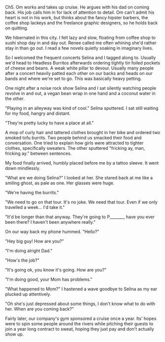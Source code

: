 Ch5. Om works and takes up cruise. He argues with his dad on coming back. His job calls him in for lack of attention to detail. Om can't admit his heart is not in his work, but thinks about the fancy hipster barbers, the coffee shop lackeys and the freelance graphic designers, so he holds back on quitting.






We hibernated in this city. I felt lazy and slow, floating from coffee shop to sushi shop day in and day out. Renee called me often whining she'd rather stay in than go out. I read a few novels quietly soaking in imaginary lives.

So I welcomed the frequent concerts Selina and I tagged along to. Usually we'd head to Headless Burritos afterwards ordering tightly tin foiled pockets of cheese and beans. A weak white pillar to devour. Usually many people after a concert heavily patted each other on our backs and heads on our bands and where we're set to go. This was basically heavy petting.

One night after a noise rock show Selina and I sat silently watching people revolve in and out, a vegan bean wrap in one hand and a coconut water in the other.

"Playing in an alleyway was kind of cool." Selina sputtered. I sat still waiting for my food, hangry and distant.

"They're pretty lucky to have a place at all."

A mop of curly hair and tattered clothes brought in her bike and ordered two smoked tofu burrits. Two people behind us smacked their food and conversation. One tried to explain how girls were attracted to tighter clothes, specifically sweaters. The other sputtered "fricking ay, man, fricking ay." between sentences.

My food finally arrived, humbly placed before me by a tattoo sleeve. It went down mindlessly.

"What are we doing Selina?" I looked at her. She stared back at me like a smiling ghost, as pale as one. Her glasses were huge.

"We're having the burrits."

"We need to go on that tour. It's no joke. We need that tour. Even if we only travelled a week... I'd take it."

"It'd be longer than that anyway. They're going to P_______, have you ever been there? I haven't been anywhere really."














On our way back my phone hummed. "Hello?"

"Hey big guy! How are you?"

"I'm doing alright Dad."

"How's the job?"

"It's going ok, you know it's going. How are you?"

"I'm doing good, your Mom has problems."

"What happened to Mom?" I hastened a wave goodbye to Selina as my ear plucked up attentively.

"Oh she's just depressed about some things, I don't know what to do with her. When are you coming back?"








Fairly later, our company's gym sponsored a cruise once a year. Its' hopes were to spin some people around the rivers while pitching their guests to join a year long contract to sweat, hoping they just pay and don't actually show up.

